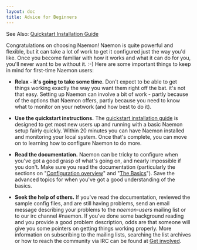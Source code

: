 ```yaml
---
layout: doc
title: Advice for Beginners
---
```

<span class="glyphicon glyphicon-arrow-right"></span> See Also: <a href="quickstart.html">Quickstart Installation Guide</a>

Congratulations on choosing Naemon!  Naemon is quite powerful and flexible, but it can take a lot of work to get it configured just the way you'd like.  Once you become familiar with how it works and what it can do for you, you'll never want to be without it. :-)  Here are some important things to keep in mind for first-time Naemon users:

* **Relax - it's going to take some time.**  Don't expect to be able to get things working exactly the way you want them right off the bat.  it's not that easy.  Setting up Naemon can involve a bit of work - partly because of the options that Naemon offers, partly because you need to know what to monitor on your network (and how best to do it).

* **Use the quickstart instructions.**  The [quickstart installation guide](quickstart.html) is designed to get most new users up and running with a basic Naemon setup fairly quickly.  Within 20 minutes you can have Naemon installed and monitoring your local system.  Once that's complete, you can move on to learning how to configure Naemon to do more.

* **Read the documentation.**  Naemon can be tricky to configure when you've got a good grasp of what's going on, and nearly impossible if you don't.  Make sure you read the documentation (particularly the sections on "[Configuration overview](config.html)" and "[The Basics](toc.html#basics)").  Save the advanced topics for when you've got a good understanding of the basics.

* **Seek the help of others.**  If you've read the documentation, reviewed the sample config files, and are still having problems, send an email message describing your problems to the *naemon-users* mailing list or to our irc channel #naemon.  If you've done some background reading and you provide a good problem description, odds are that someone will give you some pointers on getting things working properly. More information on subscribing to the mailing lists, searching the list archives or how to reach the community via IRC can be found at [Get involved](/community/).
